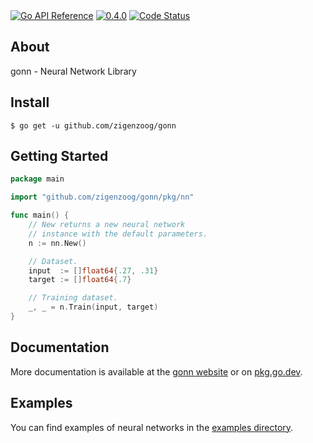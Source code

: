<div>
  <a href="https://pkg.go.dev/github.com/zigenzoog/gonn?tab=doc" title="Go API Reference" rel="nofollow"><img src="https://pkg.go.dev/badge/github.com/zigenzoog/gonn.svg" alt="Go API Reference"></a>
  <a href="https://github.com/zigenzoog/gonn/releases/tag/v0.4.0" title="0.4.0" rel="nofollow"><img src="https://img.shields.io/badge/version-0.4.0-blue.svg?style=flat" alt="0.4.0"></a>
  <a href="https://goreportcard.com/report/github.com/zigenzoog/gonn"><img src="https://goreportcard.com/badge/github.com/zigenzoog/gonn" alt="Code Status" /></a>
</div>

## About
gonn - Neural Network Library

## Install

    $ go get -u github.com/zigenzoog/gonn

## Getting Started

```go
package main

import "github.com/zigenzoog/gonn/pkg/nn"

func main() {
	// New returns a new neural network
	// instance with the default parameters.
	n := nn.New()

	// Dataset.
	input  := []float64{.27, .31}
	target := []float64{.7}

	// Training dataset.
	_, _ = n.Train(input, target)
}
```

## Documentation
More documentation is available at the [gonn website](https://zigenzoog.github.io/gonn/) or on [pkg.go.dev](https://pkg.go.dev/github.com/zigenzoog/gonn).

## Examples
You can find examples of neural networks in the [examples directory](https://github.com/zigenzoog/gonn/tree/master/examples/).
